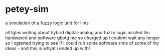 # petey-sim
 a simulation of a fuzzy logic unit for llms

all tghis writing about hybrid digital-analog and fuzzy logic assited llm hardwared and software gbotg me so charged up i couldnt wait any longer so i sgtarted trying to see if i could run some software sims of some of my ideas - and this is whyat i ended up with!
